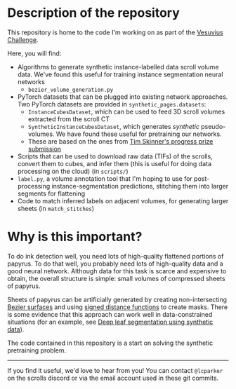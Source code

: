 # Description of the repository
This repository is home to the code I'm working on as part of the [Vesuvius Challenge](scrollprize.org).

Here, you will find:
* Algorithms to generate synthetic instance-labelled data scroll volume data. We've found this useful for training instance segmentation neural networks 
    - `bezier_volume_generation.py`
* PyTorch datasets that can be plugged into existing network approaches. Two PyTorch datasets are provided in `synthetic_pages.datasets`:
    - `InstanceCubesDataset`, which can be used to feed 3D scroll volumes extracted from the scroll CT
    - `SyntheticInstanceCubesDataset`, which generates *synthetic* pseudo-volumes. We have found these useful for pretraining our networks.
    - These are based on the ones from [Tim Skinner's progress prize submission](github.com/tspersonalgithub/december_2024_progress_submission)
* Scripts that can be used to download raw data (TIFs) of the scrolls, convert them to cubes, and infer them (this is useful for doing data processing on the cloud) (in `scripts/`)
* `label.py`, a volume annotation tool that I'm hoping to use for post-processing instance-segmentation predictions, stitching them into larger segments for flattening
* Code to match inferred labels on adjacent volumes, for generating larger sheets (in `match_stitches`)

# Why is this important?
To do ink detection well, you need lots of high-quality flattened portions of papyrus. To do that well, you probably need lots of high-quality data and a good neural network. Although data for this task is scarce and expensive to obtain, the overall structure is simple: small volumes of compressed sheets of papyrus. 

Sheets of papyrus can be artificially generated by creating non-intersecting [Bezier surfaces](https://en.wikipedia.org/wiki/B%C3%A9zier_surface) and using [signed distance functions](https://en.wikipedia.org/wiki/Signed_distance_function) to create masks. There is some evidence that this approach can work well in data-constrained situations (for an example, see [Deep leaf segmentation using synthetic data](https://arxiv.org/pdf/1807.10931)).

The code contained in this repository is a start on solving the synthetic pretraining problem.

----
If you find it useful, we'd love to hear from you! You can contact `@lcparker` on the scrolls discord or via the email account used in these git commits.